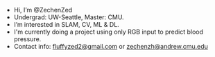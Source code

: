 - Hi, I’m @ZechenZed
- Undergrad: UW-Seattle, Master: CMU.
- I’m interested in SLAM, CV, ML & DL.
- I'm currently doing a project using only RGB input to predict blood pressure. 
- Contact info: fluffyzed2@gmail.com or zechenzh@andrew.cmu.edu

<!---
ZechenZed/ZechenZed is a ✨ special ✨ repository because its `README.md` (this file) appears on your GitHub profile.
You can click the Preview link to take a look at your changes.
--->
